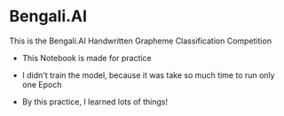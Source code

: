 # Bengali.AI
This is the Bengali.AI Handwritten Grapheme Classification Competition

- This Notebook is made for practice
- I didn't train the model, because it was take so much time to run only one Epoch

- By this practice, I learned lots of things!
